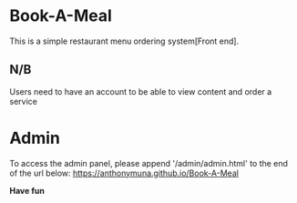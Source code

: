 # Book-A-Meal
This is a simple restaurant menu ordering system[Front end].
## N/B
Users need to have an account to be able to view content and order a service

# Admin
To access the admin panel, please append '/admin/admin.html' to the end of the url below:
https://anthonymuna.github.io/Book-A-Meal

__Have fun__
